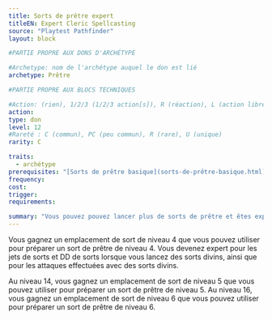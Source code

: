```yaml
---
title: Sorts de prêtre expert
titleEN: Expert Cleric Spellcasting
source: "Playtest Pathfinder"
layout: block

#PARTIE PROPRE AUX DONS D'ARCHÉTYPE

#Archetype: nom de l'archétype auquel le don est lié
archetype: Prêtre

#PARTIE PROPRE AUX BLOCS TECHNIQUES

#Action: (rien), 1/2/3 (1/2/3 action[s]), R (réaction), L (action libre)
action: 
type: don
level: 12
#Rareté : C (commun), PC (peu commun), R (rare), U (unique)
rarity: C

traits:
  - archétype
prerequisites: "[Sorts de prêtre basique](sorts-de-prêtre-basique.html), maître en [Religion](/ch4-compétences/religion.html)"
frequency:
cost:
trigger:
requirements:

summary: "Vous pouvez pouvez lancer plus de sorts de prêtre et êtes expert pour ces sorts."
---
```


Vous gagnez un emplacement de sort de niveau 4 que vous pouvez utiliser pour préparer un sort de prêtre de niveau 4. Vous devenez expert pour les jets de sorts et DD de sorts lorsque vous lancez des sorts divins, ainsi que pour les attaques effectuées avec des sorts divins.

Au niveau 14, vous gagnez un emplacement de sort de niveau 5 que vous pouvez utiliser pour préparer un sort de prêtre de niveau 5. Au niveau 16, vous gagnez un emplacement de sort de niveau 6 que vous pouvez utiliser pour préparer un sort de prêtre de niveau 6.